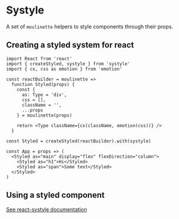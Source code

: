 # Systyle

A set of `moulinette` helpers to style components through their props.

## Creating a styled system for react

```JS
import React from 'react'
import { createStyled, systyle } from 'systyle'
import { cx, css as emotion } from 'emotion'

const reactBuilder = moulinette =>
  function Styled(props) {
    const {
      as: Type = 'div',
      css = [],
      className = '',
      ...props
    } = moulinette(props)

    return <Type className={cx(className, emotion(css))} />
  }

const Styled = createStyled(reactBuilder).with(systyle)

const App = props => (
  <Styled as="main" display="flex" flexDirection="column">
    <Styled as="h1">Hi</Styled>
    <Styled as="span">Some text</Styled>
  </Styled>
)
```

## Using a styled component

[See react-systyle documentation](../react-systyle/README.md)
